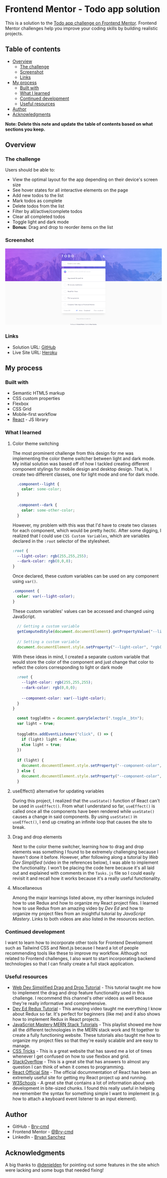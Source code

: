 # Frontend Mentor - Todo app solution

This is a solution to the [Todo app challenge on Frontend Mentor](https://www.frontendmentor.io/challenges/todo-app-Su1_KokOW). Frontend Mentor challenges help you improve your coding skills by building realistic projects. 

## Table of contents

- [Overview](#overview)
  - [The challenge](#the-challenge)
  - [Screenshot](#screenshot)
  - [Links](#links)
- [My process](#my-process)
  - [Built with](#built-with)
  - [What I learned](#what-i-learned)
  - [Continued development](#continued-development)
  - [Useful resources](#useful-resources)
- [Author](#author)
- [Acknowledgments](#acknowledgments)

**Note: Delete this note and update the table of contents based on what sections you keep.**

## Overview

### The challenge

Users should be able to:

- View the optimal layout for the app depending on their device's screen size
- See hover states for all interactive elements on the page
- Add new todos to the list
- Mark todos as complete
- Delete todos from the list
- Filter by all/active/complete todos
- Clear all completed todos
- Toggle light and dark mode
- **Bonus**: Drag and drop to reorder items on the list

### Screenshot

![](./Screenshot.png)

### Links

- Solution URL: [GitHub](https://github.com/Bry-cmd/to-do-app-client)
- Live Site URL: [Heroku](https://bs-todo-app.herokuapp.com/)

## My process

### Built with

- Semantic HTML5 markup
- CSS custom properties
- Flexbox
- CSS Grid
- Mobile-first workflow
- [React](https://reactjs.org/) - JS library

### What I learned

1. Color theme switching
    
    The most prominent challenge from this design for me was implementing the color theme switcher between light and dark mode. My initial solution was based off of how I tackled creating different component stylings for mobile design and desktop design. That is, I create two different classes, one for light mode and one for dark mode.

    ```css
      .component--light {
        color: some-color;
      }

      .component--dark {
        color: some-other-color;
      }
    ```

    However, my problem with this was that I'd have to create two classes for each component, which would be pretty hectic. After some digging, I realized that I could use `CSS Custom Variables`, which are variables declared in the `:root` selector of the stylesheet.

    ```css
    :root {
      --light-color: rgb(255,255,255);
      --dark-color: rgb(0,0,0);
    }
    ```

    Once declared, these custom variables can be used on any component using `var()`.

    ```css
    .component {
      color: var(--light-color);
    }
    ```

    These custom variables' values can be accessed and changed using JavaScript.

    ```js
      // Getting a custom variable
      getComputedStyle(document.documentElement).getPropertyValue("--light-color");

      // Setting a custom variable
      document.documentElement.style.setProperty("--light-color", "rgb(250, 250, 250)");
    ```

    With these ideas in mind, I created a separate custom variable that would store the color of the component and just change that color to reflect the colors corresponding to light or dark mode

    ```css {
      :root {
        --light-color: rgb(255,255,255);
        --dark-color: rgb(0,0,0);

        --component-color: var(--light-color);
      }
    }
    ```

    ```js
      const toggleBtn = document.querySelector(".toggle__btn");
      var light = true;

      toggleBtn.addEventListener("click", () => {
        if (light) light = false;
        else light = true;
      })

      if (light) {
        document.documentElement.style.setProperty("--component-color",       getComputedStyle(document.documentElement).getPropertyValue("--light-color"));
      } else {
        document.documentElement.style.setProperty("--component-color",       getComputedStyle(document.documentElement).getPropertyValue("--dark-color"));
      }
    ```
2. useEffect() alternative for updating variables

    During this project, I realized that the `useState()` function of React can't be used in `useEffect()`. From what I understand so far, `useEffect()` is called once all the components have been rendered while `useState()` causes a change in said components. By using `useState()` in `useEffect()`, I end up creating an infinite loop that causes the site to break.

3. Drag and drop elements

    Next to the color theme switcher, learning how to drag and drop elements was something I found to be extremely challenging because I haven't done it before. However, after following along a tutorial by *Web Dev Simplified* (video in the references below), I was able to implement the functionality. I won't be placing the code here because it's all laid out and explained with comments in the `Tasks.js` file so I could easily revisit it and recall how it works because it's a really useful functionality.

4. Miscellaneous

    Among the major learnings listed above, my other learnings included how to use Redux and how to organize my React project files. I learned how to use Redux from an amazing video by *Dev Ed* and how to organize my project files from an insightful tutorial by *JavaScript Mastery*. Links to both videos are also listed in the resources section.

### Continued development

I want to learn how to incorporate other tools for Frontend Development such as Tailwind CSS and Next.js because I heard a lot of people recommending tools like these to improve my workflow. Although not related to Frontend challenges, I also want to start incorporating backend technologies so that I can finally create a full stack application.

### Useful resources

- [Web Dev Simplified Drag and Drop Tutorial](https://www.youtube.com/watch?v=jfYWwQrtzzY) - This tutorial taught me how to implement the drag and drop feature functionality used in this challenge. I recommend this channel's other videos as well because they're really informative and comprehensive.
- [Dev Ed Redux Tutorial](https://www.youtube.com/watch?v=CVpUuw9XSjY) - This amazing video taught me everything I know about Redux so far. It's perfect for beginners (like me) and it also shows how to implement Redux in React projects.
- [JavaScript Mastery MERN Stack Tutorials](https://www.youtube.com/watch?v=ngc9gnGgUdA&list=PL6QREj8te1P7VSwhrMf3D3Xt4V6_SRkhu) - This playlist showed me how all the different technologies in the MERN stack work and fit together to create a fully functioning website. These tutorials also taught me how to organize my project files so that they're easily scalable and are easy to manage.
- [CSS Tricks](https://css-tricks.com/) - This is a great website that has saved me a lot of times whenever I get confused on how to use flexbox and grid.
- [StackOverflow](https://stackoverflow.com/) - This is a great site that has answers to almost any question I can think of when it comes to programming.
- [React Official Site](https://reactjs.org/) - The official docummentation of React has been an extremely useful site for getting my React project up and running.
- [W3Schools](w3schools.com) - A great site that contains a lot of information about web development in bite-sized chunks. I found this really useful in helping me remember the syntax for something simple I want to implement (e.g. how to attach a keyboard event listener to an input element).

## Author

- GitHub - [Bry-cmd](https://github.com/Bry-cmd)
- Frontend Mentor - [@Bry-cmd](https://www.frontendmentor.io/profile/Bry-cmd)
- LinkedIn - [Bryan Sanchez](https://www.linkedin.com/in/bryan-sanchez-b316b7203/)

## Acknowledgments

A big thanks to [@denielden](https://www.frontendmentor.io/profile/denielden) for pointing out some features in the site which were lacking and some bugs that needed fixing!